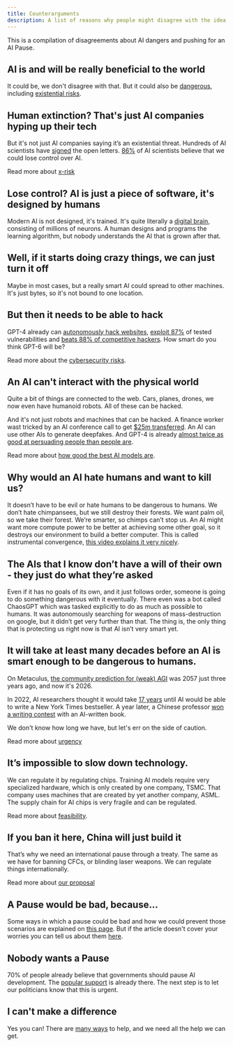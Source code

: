 ```yaml
---
title: Counterarguments
description: A list of reasons why people might disagree with the idea of pausing AI development - and how to respond to them.
---
```


This is a compilation of disagreements about AI dangers and pushing for an AI Pause.

## AI is and will be really beneficial to the world

It could be, we don't disagree with that.
But it could also be [dangerous](/risks), including [existential risks](/xrisk).

## Human extinction? That's just AI companies hyping up their tech

But it's not just AI companies saying it’s an existential threat.
Hundreds of AI scientists have [signed](https://www.safe.ai/work/statement-on-ai-risk) the open letters.
[86%](https://wiki.aiimpacts.org/ai_timelines/predictions_of_human-level_ai_timelines/ai_timeline_surveys/2023_expert_survey_on_progress_in_ai) of AI scientists believe that we could lose control over AI.

Read more about [x-risk](/xrisk)

## Lose control? AI is just a piece of software, it's designed by humans

Modern AI is not designed, it's trained.
It's quite literally a [digital brain](/digital-brains), consisting of millions of neurons.
A human designs and programs the learning algorithm, but nobody understands the AI that is grown after that.

## Well, if it starts doing crazy things, we can just turn it off

Maybe in most cases, but a really smart AI could spread to other machines.
It's just bytes, so it's not bound to one location.

## But then it needs to be able to hack

GPT-4 already can [autonomously hack websites](https://arxiv.org/html/2402.06664v1), [exploit 87%](https://arxiv.org/abs/2404.08144) of tested vulnerabilities and [beats 88% of competitive hackers](https://arxiv.org/pdf/2402.11814.pdf).
How smart do you think GPT-6 will be?

Read more about the [cybersecurity risks](/cybersecurity-risks).

## An AI can't interact with the physical world

Quite a bit of things are connected to the web.
Cars, planes, drones, we now even have humanoid robots.
All of these can be hacked.

And it's not just robots and machines that can be hacked.
A finance worker wast tricked by an AI conference call to get [$25m transferred](https://edition.cnn.com/2024/02/04/asia/deepfake-cfo-scam-hong-kong-intl-hnk/index.html).
An AI can use other AIs to generate deepfakes.
And GPT-4 is already [almost twice as good at persuading people than people are](https://arxiv.org/abs/2403.14380).

Read more about [how good the best AI models are](/sota).

## Why would an AI hate humans and want to kill us?

It doesn’t have to be evil or hate humans to be dangerous to humans.
We don’t hate chimpansees, but we still destroy their forests.
We want palm oil, so we take their forest. We’re smarter, so chimps can’t stop us.
An AI might want more compute power to be better at achieving some other goal, so it destroys our environment to build a better computer.
This is called instrumental convergence, [this video explains it very nicely](https://www.youtube.com/watch?v=ZeecOKBus3Q).

## The AIs that I know don’t have a will of their own - they just do what they’re asked

Even if it has no goals of its own, and it just follows order, someone is going to do something dangerous with it eventually.
There even was a bot called ChaosGPT which was tasked explicitly to do as much as possible to humans.
It was autonomously searching for weapons of mass-destruction on google, but it didn’t get very further than that.
The thing is, the only thing that is protecting us right now is that AI isn’t very smart yet.

## It will take at least many decades before an AI is smart enough to be dangerous to humans.

On Metaculus, [the community prediction for (weak) AGI](https://www.metaculus.com/questions/3479/date-weakly-general-ai-is-publicly-known/) was 2057 just three years ago, and now it's 2026.

In 2022, AI researchers thought it would take [17 years](https://aiimpacts.org/2022-expert-survey-on-progress-in-ai/) until AI would be able to write a New York Times bestseller.
A year later, a Chinese professor [won a writing contest](https://www.scmp.com/news/china/science/article/3245725/chinese-professor-used-ai-write-science-fiction-novel-then-it-won-national-award) with an AI-written book.

We don't know how long we have, but let's err on the side of caution.

Read more about [urgency](/urgency)

## It’s impossible to slow down technology.

We can regulate it by regulating chips.
Training AI models require very specialized hardware, which is only created by one company, TSMC.
That company uses machines that are created by yet another company, ASML.
The supply chain for AI chips is very fragile and can be regulated.

Read more about [feasibility](/feasibility).

## If you ban it here, China will just build it

That’s why we need an international pause through a treaty.
The same as we have for banning CFCs, or blinding laser weapons.
We can regulate things internationally.

Read more about [our proposal](/proposal)

## A Pause would be bad, because...

Some ways in which a pause could be bad and how we could prevent those scenarios are explained on [this page](/mitigating-pause-failures).
But if the article doesn't cover your worries you can tell us about them [here](https://airtable.com/appWPTGqZmUcs3NWu/pagIvo9Sv6IDHaolu/form).

## Nobody wants a Pause

70% of people already believe that governments should pause AI development.
The [popular support](/polls-and-surveys) is already there.
The next step is to let our politicians know that this is urgent.

## I can't make a difference

Yes you can!
There are [many ways](/action) to help, and we need all the help we can get.
